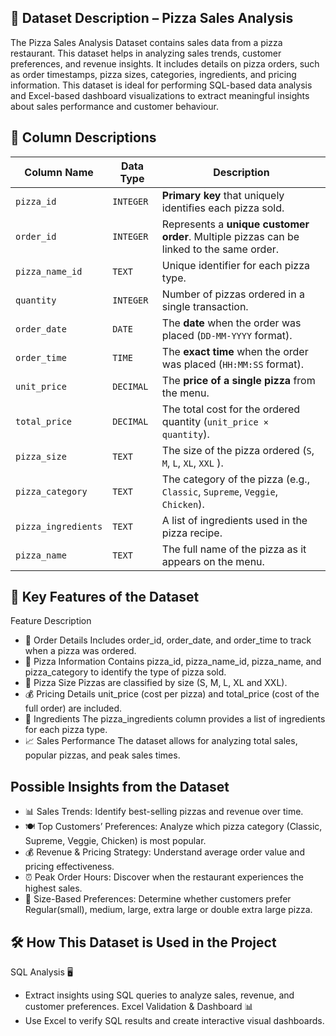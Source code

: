 ## 📌 Dataset Description – Pizza Sales Analysis
The Pizza Sales Analysis Dataset contains sales data from a pizza restaurant. This dataset helps in analyzing sales trends, customer preferences, and revenue insights. It includes details on pizza orders, such as order timestamps, pizza sizes, categories, ingredients, and pricing information.
This dataset is ideal for performing SQL-based data analysis and Excel-based dashboard visualizations to extract meaningful insights about sales performance and customer behaviour.

## **📝 Column Descriptions**

| **Column Name**      | **Data Type** | **Description** |
|----------------------|-------------|----------------|
| `pizza_id`          | `INTEGER`    | **Primary key** that uniquely identifies each pizza sold. |
| `order_id`          | `INTEGER`    | Represents a **unique customer order**. Multiple pizzas can be linked to the same order. |
| `pizza_name_id`     | `TEXT`       | Unique identifier for each pizza type. |
| `quantity`          | `INTEGER`    | Number of pizzas ordered in a single transaction. |
| `order_date`        | `DATE`       | The **date** when the order was placed (`DD-MM-YYYY` format). |
| `order_time`        | `TIME`       | The **exact time** when the order was placed (`HH:MM:SS` format). |
| `unit_price`        | `DECIMAL`    | The **price of a single pizza** from the menu. |
| `total_price`       | `DECIMAL`    | The total cost for the ordered quantity (`unit_price × quantity`). |
| `pizza_size`        | `TEXT`       | The size of the pizza ordered (`S`, `M`, `L`, `XL`, `XXL` ). |
| `pizza_category`    | `TEXT`       | The category of the pizza (e.g., `Classic`, `Supreme`, `Veggie`, `Chicken`). |
| `pizza_ingredients` | `TEXT`       | A list of ingredients used in the pizza recipe. |
| `pizza_name`        | `TEXT`       | The full name of the pizza as it appears on the menu. |

## 📑 Key Features of the Dataset
Feature	Description
 - 🛒 Order Details	Includes order_id, order_date, and order_time to track when a pizza was ordered.
 - 🍕 Pizza Information	Contains pizza_id, pizza_name_id, pizza_name, and pizza_category to identify the type of pizza sold.
 - 📏 Pizza Size	Pizzas are classified by size (S, M, L, XL and XXL).
 - 💰 Pricing Details	unit_price (cost per pizza) and total_price (cost of the full order) are included.
 - 🥗 Ingredients	The pizza_ingredients column provides a list of ingredients for each pizza type.
 - 📈 Sales Performance  The dataset allows for analyzing total sales, popular pizzas, and peak sales times.

 ## Possible Insights from the Dataset
  - 📊 Sales Trends: Identify best-selling pizzas and revenue over time.
  - 🍽️ Top Customers’ Preferences: Analyze which pizza category (Classic, Supreme, Veggie, Chicken) is most popular.
  - 💰 Revenue & Pricing Strategy: Understand average order value and pricing effectiveness.
  - ⏰ Peak Order Hours: Discover when the restaurant experiences the highest sales.
  - 🍕 Size-Based Preferences: Determine whether customers prefer Regular(small), medium, large, extra large or double extra large pizza.

## 🛠️ How This Dataset is Used in the Project
SQL Analysis 🖥️
  - Extract insights using SQL queries to analyze sales, revenue, and customer preferences.
Excel Validation & Dashboard 📊
  - Use Excel to verify SQL results and create interactive visual dashboards.

